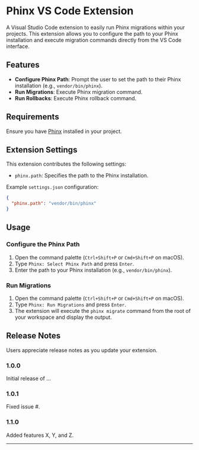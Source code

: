 # Phinx VS Code Extension

A Visual Studio Code extension to easily run Phinx migrations within your projects. This extension allows you to configure the path to your Phinx installation and execute migration commands directly from the VS Code interface.

## Features

- **Configure Phinx Path**: Prompt the user to set the path to their Phinx installation (e.g., `vendor/bin/phinx`).
- **Run Migrations**: Execute Phinx migration command.
- **Run Rollbacks**: Execute Phinx rollback command.

## Requirements

Ensure you have [Phinx](https://phinx.org/) installed in your project.

## Extension Settings

This extension contributes the following settings:

- `phinx.path`: Specifies the path to the Phinx installation.

Example `settings.json` configuration:

```json
{
  "phinx.path": "vendor/bin/phinx"
}
```

## Usage

### Configure the Phinx Path

1. Open the command palette (`Ctrl+Shift+P` or `Cmd+Shift+P` on macOS).
2. Type `Phinx: Select Phinx Path` and press `Enter`.
3. Enter the path to your Phinx installation (e.g., `vendor/bin/phinx`).

### Run Migrations

1. Open the command palette (`Ctrl+Shift+P` or `Cmd+Shift+P` on macOS).
2. Type `Phinx: Run Migrations` and press `Enter`.
3. The extension will execute the `phinx migrate` command from the root of your workspace and display the output.

## Release Notes

Users appreciate release notes as you update your extension.

### 1.0.0

Initial release of ...

### 1.0.1

Fixed issue #.

### 1.1.0

Added features X, Y, and Z.

---

